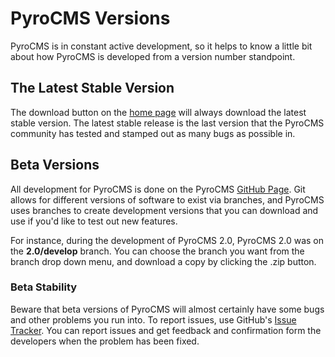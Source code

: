 # PyroCMS Versions

PyroCMS is in constant active development, so it helps to know a little bit about how PyroCMS is developed from a version number standpoint.

## The Latest Stable Version

The download button on the [home page](http://www.pyrocms.com) will always download the latest stable version. The latest stable release is the last version that the PyroCMS community has tested and stamped out as many bugs as possible in.

## Beta Versions

All development for PyroCMS is done on the PyroCMS [GitHub Page](https://github.com/pyrocms/pyrocms). Git allows for different versions of software to exist via branches, and PyroCMS uses branches to create development versions that you can download and use if you'd like to test out new features.

For instance, during the development of PyroCMS 2.0, PyroCMS 2.0 was on the **2.0/develop** branch. You can choose the branch you want from the branch drop down menu, and download a copy by clicking the .zip button.

### Beta Stability

Beware that beta versions of PyroCMS will almost certainly have some bugs and other problems you run into. To report issues, use GitHub's [Issue Tracker](https://github.com/pyrocms/pyrocms/issues). You can report issues and get feedback and confirmation form the developers when the problem has been fixed.